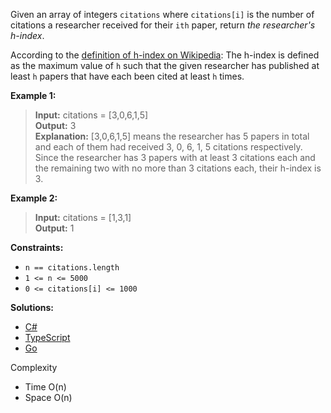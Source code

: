 Given an array of integers `citations` where `citations[i]` is the number of citations a researcher received for their `ith` paper, return _the researcher's h-index_.

According to the [definition of h-index on Wikipedia](https://en.wikipedia.org/wiki/H-index): The h-index is defined as the maximum value of `h` such that the given researcher has published at least `h` papers that have each been cited at least `h` times.

**Example 1:**

> **Input:** citations = [3,0,6,1,5]  
> **Output:** 3  
> **Explanation:** [3,0,6,1,5] means the researcher has 5 papers in total and each of them had received 3, 0, 6, 1, 5 citations respectively.  
> Since the researcher has 3 papers with at least 3 citations each and the remaining two with no more than 3 citations each, their h-index is 3.

**Example 2:**

> **Input:** citations = [1,3,1]  
> **Output:** 1

**Constraints:**

- `n == citations.length`
- `1 <= n <= 5000`
- `0 <= citations[i] <= 1000`

**Solutions:**

- [C#](h-index.cs)
- [TypeScript](h-index.ts)
- [Go](h-index.go)

Complexity
- Time O(n)
- Space O(n)